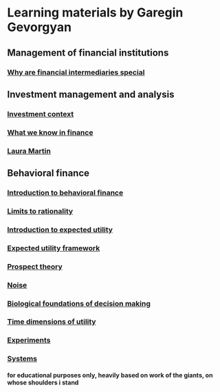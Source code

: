 
# Learning materials by Garegin Gevorgyan

##   
## Management of financial institutions

### [Why are financial intermediaries special](value_of_finint.html)

## Investment management and analysis

### [Investment context](investment_context.html)
### [What we know in finance](whatweknow.html)
### [Laura Martin](laura_martin.html)

## Behavioral finance

### [Introduction to behavioral finance](bf_intro.html)
### [Limits to rationality](limits_to_rationality.html)
### [Introduction to expected utility](intro_eu.html)
### [Expected utility framework](eu.html)
### [Prospect theory](prospect.html)
### [Noise](noise.html)
### [Biological foundations of decision making](bio_dec.html)
### [Time dimensions of utility](time_utility.html)
### [Experiments](experiment.html)
### [Systems](systems.html)

#### for educational purposes only, heavily based on work of the giants, on whose shoulders i stand
